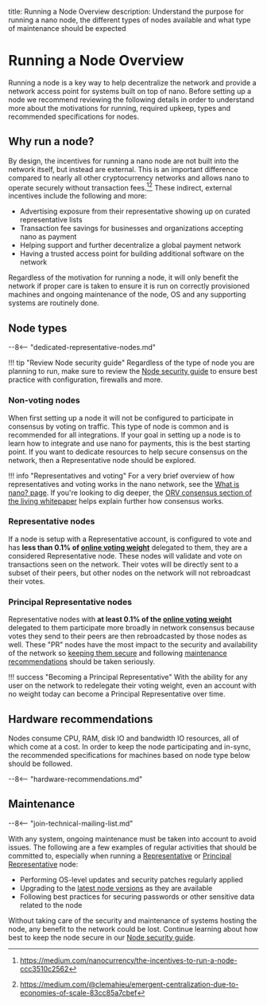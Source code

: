 title: Running a Node Overview
description: Understand the purpose for running a nano node, the different types of nodes available and what type of maintenance should be expected

# Running a Node Overview

Running a node is a key way to help decentralize the network and provide a network access point for systems built on top of nano. Before setting up a node we recommend reviewing the following details in order to understand more about the motivations for running, required upkeep, types and recommended specifications for nodes.

## Why run a node?
By design, the incentives for running a nano node are not built into the network itself, but instead are external. This is an important difference compared to nearly all other cryptocurrency networks and allows nano to operate securely without transaction fees.[^1][^2] These indirect, external incentives include the following and more:

* Advertising exposure from their representative showing up on curated representative lists
* Transaction fee savings for businesses and organizations accepting nano as payment
* Helping support and further decentralize a global payment network
* Having a trusted access point for building additional software on the network

Regardless of the motivation for running a node, it will only benefit the network if proper care is taken to ensure it is run on correctly provisioned machines and ongoing maintenance of the node, OS and any supporting systems are routinely done.

## Node types

--8<-- "dedicated-representative-nodes.md"

!!! tip "Review Node security guide"
	Regardless of the type of node you are planning to run, make sure to review the [Node security guide](security.md) to ensure best practice with configuration, firewalls and more.

### Non-voting nodes
When first setting up a node it will not be configured to participate in consensus by voting on traffic. This type of node is common and is recommended for all integrations. If your goal in setting up a node is to learn how to integrate and use nano for payments, this is the best starting point. If you want to dedicate resources to help secure consensus on the network, then a Representative node should be explored.

!!! info "Representatives and voting"
	For a very brief overview of how representatives and voting works in the nano network, see the [What is nano? page](../what-is-nano/overview.md#representatives-and-voting). If you're looking to dig deeper, the [ORV consensus section of the living whitepaper](../protocol-design/orv-consensus.md) helps explain further how consensus works.

### Representative nodes
If a node is setup with a Representative account, is configured to vote and has **less than 0.1% of [online voting weight](/glossary#online-voting-weight)** delegated to them, they are a considered Representative node. These nodes will validate and vote on transactions seen on the network. Their votes will be directly sent to a subset of their peers, but other nodes on the network will not rebroadcast their votes.

### Principal Representative nodes
Representative nodes with **at least 0.1% of the [online voting weight](/glossary#online-voting-weight)** delegated to them participate more broadly in network consensus because votes they send to their peers are then rebroadcasted by those nodes as well. These "PR" nodes have the most impact to the security and availability of the network so [keeping them secure](security.md) and following [maintenance recommendations](#maintenance) should be taken seriously.

!!! success "Becoming a Principal Representative"
	With the ability for any user on the network to redelegate their voting weight, even an account with no weight today can become a Principal Representative over time.

## Hardware recommendations
<span id="resources-and-ongoing-maintenance"></span>
Nodes consume CPU, RAM, disk IO and bandwidth IO resources, all of which come at a cost. In order to keep the node participating and in-sync, the recommended specifications for machines based on node type below should be followed.

--8<-- "hardware-recommendations.md"

## Maintenance

--8<-- "join-technical-mailing-list.md"

With any system, ongoing maintenance must be taken into account to avoid issues. The following are a few examples of regular activities that should be committed to, especially when running a [Representative](#representative-nodes) or [Principal Representative](#principal-representative-nodes) node:

- Performing OS-level updates and security patches regularly applied
- Upgrading to the [latest node versions](../releases/node-releases.md) as they are available
- Following best practices for securing passwords or other sensitive data related to the node

Without taking care of the security and maintenance of systems hosting the node, any benefit to the network could be lost. Continue learning about how best to keep the node secure in our [Node security guide](security.md).

[^1]: https://medium.com/nanocurrency/the-incentives-to-run-a-node-ccc3510c2562
[^2]: https://medium.com/@clemahieu/emergent-centralization-due-to-economies-of-scale-83cc85a7cbef
